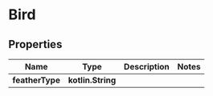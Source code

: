 
# Bird

## Properties
| Name | Type | Description | Notes |
| ------------ | ------------- | ------------- | ------------- |
| **featherType** | **kotlin.String** |  |  |



